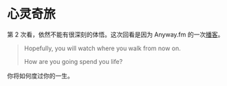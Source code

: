 # 心灵奇旅

第 2 次看，依然不能有很深刻的体悟。这次回看是因为 Anyway.fm 的一次[播客](https://anyway.fm/soul-movie/)。

> Hopefully, you will watch where you walk from now on.
>
> How are you going spend you life?

你将如何度过你的一生。

